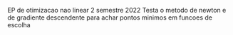 EP de otimizacao nao linear 2 semestre 2022
Testa o metodo de newton e de gradiente descendente para achar pontos minimos em funcoes de escolha

